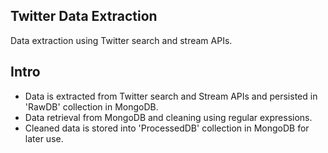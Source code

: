 ## Twitter Data Extraction

Data extraction using Twitter search and stream APIs.

## Intro

 - Data is extracted from Twitter search and Stream APIs and persisted in 'RawDB' collection in MongoDB.
 - Data retrieval from MongoDB and cleaning using regular expressions.
 - Cleaned data is stored into 'ProcessedDB' collection in MongoDB for later use.

